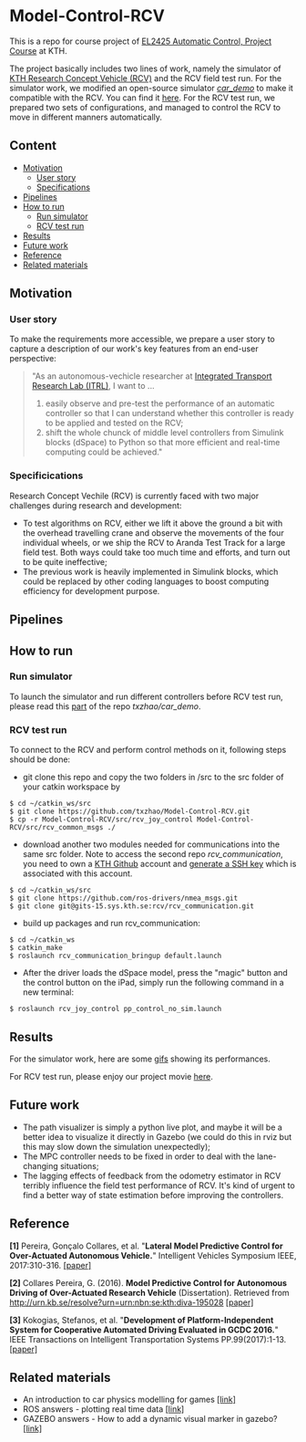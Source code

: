 # Model-Control-RCV

This is a repo for course project of [EL2425 Automatic Control, Project Course](https://www.kth.se/social/course/EL2425/) at KTH. 

The project basically includes two lines of work, namely the simulator of [KTH Research Concept Vehicle (RCV)](https://www.itrl.kth.se/research/itrl-labs/rcv-1.476469) and the RCV field test run. For the simulator work, we modified an open-source simulator [*car_demo*](https://github.com/osrf/car_demo) to make it compatible with the RCV. You can find it [here](https://github.com/txzhao/car_demo). For the RCV test run, we prepared two sets of configurations, and managed to control the RCV to move in different manners automatically.

## Content

- [Motivation](https://github.com/txzhao/Model-Control-RCV#motivation)
	- [User story](https://github.com/txzhao/Model-Control-RCV#user-story)
	- [Specifications](https://github.com/txzhao/Model-Control-RCV#specificications)
- [Pipelines](https://github.com/txzhao/Model-Control-RCV#pipelines)
- [How to run](https://github.com/txzhao/Model-Control-RCV#how-to-run)
	- [Run simulator](https://github.com/txzhao/Model-Control-RCV#run-simulator)
	- [RCV test run](https://github.com/txzhao/Model-Control-RCV#rcv-test-run)
- [Results](https://github.com/txzhao/Model-Control-RCV#results)
- [Future work](https://github.com/txzhao/Model-Control-RCV#future-work)
- [Reference](https://github.com/txzhao/Model-Control-RCV#reference)
- [Related materials](https://github.com/txzhao/Model-Control-RCV#related-materials)

## Motivation

### User story

To make the requirements more accessible, we prepare a user story to capture a description of our work's key features from an end-user perspective:

> "As an autonomous-vechicle researcher at [Integrated Transport Research Lab (ITRL)](https://www.itrl.kth.se/), I want to ...
>   1. easily observe and pre-test the performance of an automatic controller so that I can understand whether this controller is ready to be applied and tested on the RCV;
>   2. shift the whole chunck of middle level controllers from Simulink blocks (dSpace) to Python so that more efficient and real-time computing could be achieved."

### Specificications

Research Concept Vechile (RCV) is currently faced with two major challenges during research and development:

- To test algorithms on RCV, either we lift it above the ground a bit with the overhead travelling crane and observe the movements of the four individual wheels, or we ship the RCV to Aranda Test Track for a large field test. Both ways could take too much time and efforts, and turn out to be quite ineffective;
- The previous work is heavily implemented in Simulink blocks, which could be replaced by other coding languages to boost computing efficiency for development purpose.

## Pipelines



## How to run

### Run simulator

To launch the simulator and run different controllers before RCV test run, please read this [part](https://github.com/txzhao/car_demo#how-to-run) of the repo *txzhao/car_demo*.

### RCV test run

To connect to the RCV and perform control methods on it, following steps should be done:

- git clone this repo and copy the two folders in /src to the src folder of your catkin workspace by
```
$ cd ~/catkin_ws/src
$ git clone https://github.com/txzhao/Model-Control-RCV.git
$ cp -r Model-Control-RCV/src/rcv_joy_control Model-Control-RCV/src/rcv_common_msgs ./
```
- download another two modules needed for communications into the same src folder. Note to access the second repo *rcv_communication*, you need to own a [KTH Github](https://www.kth.se/en/student/kth-it-support/work-online/kth-github/kth-github-1.500062) account and [generate a SSH key](https://help.github.com/enterprise/2.11/user/articles/generating-a-new-ssh-key-and-adding-it-to-the-ssh-agent/) which is associated with this account.
```
$ cd ~/catkin_ws/src
$ git clone https://github.com/ros-drivers/nmea_msgs.git
$ git clone git@gits-15.sys.kth.se:rcv/rcv_communication.git
```

- build up packages and run rcv_communication:
```
$ cd ~/catkin_ws
$ catkin_make
$ roslaunch rcv_communication_bringup default.launch
```

- After the driver loads the dSpace model, press the "magic" button and the control button on the iPad, simply run the following command in a new terminal:
```
$ roslaunch rcv_joy_control pp_control_no_sim.launch
```

## Results

For the simulator work, here are some [gifs](https://github.com/txzhao/car_demo#results) showing its performances.

For RCV test run, please enjoy our project movie [here](https://www.youtube.com/watch?v=nw0xhZjIuw8).

## Future work

- The path visualizer is simply a python live plot, and maybe it will be a better idea to visualize it directly in Gazebo (we could do this in rviz but this may slow down the simulation unexpectedly);
- The MPC controller needs to be fixed in order to deal with the lane-changing situations;
- The lagging effects of feedback from the odometry estimator in RCV terribly influence the field test performance of RCV. It's kind of urgent to find a better way of state estimation before improving the controllers.

## Reference

**[1]** Pereira, Gonçalo Collares, et al. "**Lateral Model Predictive Control for Over-Actuated Autonomous Vehicle.**" Intelligent Vehicles Symposium IEEE, 2017:310-316. [[paper]](http://ieeexplore.ieee.org/document/7995737/)

**[2]** Collares Pereira, G. (2016). **Model Predictive Control for Autonomous Driving of Over-Actuated Research Vehicle** (Dissertation). Retrieved from http://urn.kb.se/resolve?urn=urn:nbn:se:kth:diva-195028 [[paper]](https://kth.diva-portal.org/smash/get/diva2:1043944/FULLTEXT01.pdf)

**[3]** Kokogias, Stefanos, et al. "**Development of Platform-Independent System for Cooperative Automated Driving Evaluated in GCDC 2016.**" IEEE Transactions on Intelligent Transportation Systems PP.99(2017):1-13. [[paper]](http://ieeexplore.ieee.org/document/7891914/)


## Related materials

- An introduction to car physics modelling for games [[link]](http://www.asawicki.info/Mirror/Car%20Physics%20for%20Games/Car%20Physics%20for%20Games.html)
- ROS answers - plotting real time data [[link]](https://answers.ros.org/question/264767/plotting-real-time-data/)
- GAZEBO answers - How to add a dynamic visual marker in gazebo? [[link]](http://answers.gazebosim.org/question/3383/how-to-add-a-dynamic-visual-marker-in-gazebo/#3394)

